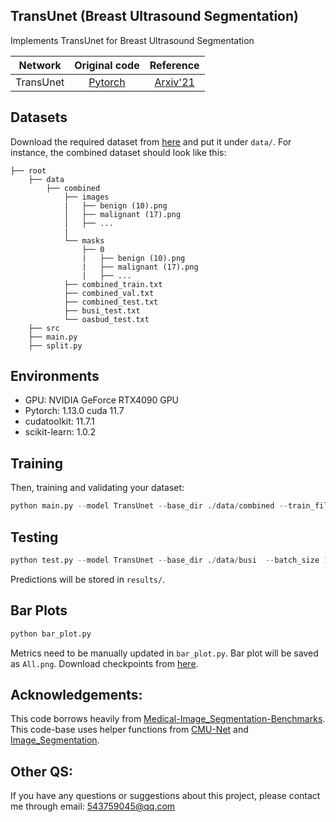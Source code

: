 ## TransUnet (Breast Ultrasound Segmentation)
Implements TransUnet for Breast Ultrasound Segmentation

|     Network     |                        Original code                         |                          Reference                           |
| :-------------: | :----------------------------------------------------------: | :----------------------------------------------------------: |
|    TransUnet    |      [Pytorch](https://github.com/Beckschen/TransUNet)       |       [Arxiv'21](https://arxiv.org/pdf/2102.04306.pdf)       |

## Datasets

Download the required dataset from [here](https://drive.google.com/drive/folders/1vGGN60RbPdRD1mKOE3hmvCYFjEaBBwN-?usp=sharing) and put it under ```data/```. For instance, the combined dataset should look like this:

```
├── root
    ├── data
        ├── combined
            ├── images
            |   ├── benign (10).png
            │   ├── malignant (17).png
            │   ├── ...
            |
            └── masks
                ├── 0
                |   ├── benign (10).png
                |   ├── malignant (17).png
                |   ├── ...
            ├── combined_train.txt
            ├── combined_val.txt
            ├── combined_test.txt
            ├── busi_test.txt
            └── oasbud_test.txt
    ├── src
    ├── main.py
    ├── split.py
```

## Environments

- GPU: NVIDIA GeForce RTX4090 GPU
- Pytorch: 1.13.0 cuda 11.7
- cudatoolkit: 11.7.1
- scikit-learn: 1.0.2

## Training

Then, training and validating your dataset:

```python
python main.py --model TransUnet --base_dir ./data/combined --train_file_dir combined_train.txt --val_file_dir combined_val.txt --base_lr 0.01 --epoch 300 --batch_size 8
```

## Testing

```python
python test.py --model TransUnet --base_dir ./data/busi  --batch_size 1 --test_file_dir busi_test.txt --ckpt ./checkpoint/[checkpoint]
```
Predictions will be stored in ```results/```.
## Bar Plots

```python
python bar_plot.py
```

Metrics need to be manually updated in ```bar_plot.py```. Bar plot will be saved as ```All.png```.
Download checkpoints from [here](https://drive.google.com/drive/folders/1hh24cJbeBt5yol8UwkjxyI1iyAfUVrcM?usp=sharing).

## Acknowledgements:

This code borrows heavily from [Medical-Image_Segmentation-Benchmarks](https://github.com/FengheTan9/Medical-Image-Segmentation-Benchmarks). This code-base uses helper functions from [CMU-Net](https://github.com/FengheTan9/CMU-Net) and [Image_Segmentation](https://github.com/LeeJunHyun/Image_Segmentation).

## Other QS:

If you have any questions or suggestions about this project, please contact me through email: 543759045@qq.com
